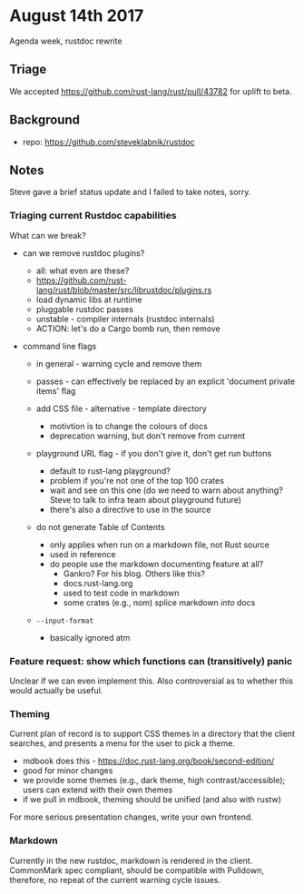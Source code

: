 # August 14th 2017

Agenda week, rustdoc rewrite

## Triage

We accepted https://github.com/rust-lang/rust/pull/43782 for uplift to beta.


## Background

* repo: https://github.com/steveklabnik/rustdoc

## Notes

Steve gave a brief status update and I failed to take notes, sorry.

### Triaging current Rustdoc capabilities

What can we break?

* can we remove rustdoc plugins?
  - all: what even are these?
  - https://github.com/rust-lang/rust/blob/master/src/librustdoc/plugins.rs
  - load dynamic libs at runtime
  - pluggable rustdoc passes
  - unstable - compiler internals (rustdoc internals)
  - ACTION: let's do a Cargo bomb run, then remove

* command line flags
  - in general - warning cycle and remove them
  - passes - can effectively be replaced by an explicit 'document private items' flag
  - add CSS file - alternative - template directory
    * motivtion is to change the colours of docs
    * deprecation  warning, but don't remove from current
  - playground URL flag - if you don't give it, don't get run buttons
    * default to rust-lang playground?
    * problem if you're not one of the top 100 crates
    * wait and see on this one (do we need to warn about anything? Steve to talk
      to infra team about playground future)
    * there's also a directive to use in the source

  - do not generate Table of Contents
    * only applies when run on a markdown file, not Rust source
    * used in reference
    * do people use the markdown documenting feature at all?
      - Gankro? For his blog. Others like this?
      - docs.rust-lang.org
      - used to test code in markdown
      - some crates (e.g., nom) splice markdown *into* docs
  - `--input-format`
    * basically ignored atm

### Feature request: show which functions can (transitively) panic

Unclear if we can even implement this. Also controversial as to whether this
would actually be useful.

### Theming

Current plan of record is to support CSS themes in a directory that the client
searches, and presents a menu for the user to pick a theme.

* mdbook does this - https://doc.rust-lang.org/book/second-edition/ 
* good for minor changes
* we provide some themes (e.g., dark theme, high contrast/accessible); users can
  extend with their own themes
* if we pull in mdbook, theming should be unified (and also with rustw)

For more serious presentation changes, write your own frontend.

### Markdown

Currently in the new rustdoc, markdown is rendered in the client. CommonMark
spec compliant, should be compatible with Pulldown, therefore, no repeat of the
current warning cycle issues.
